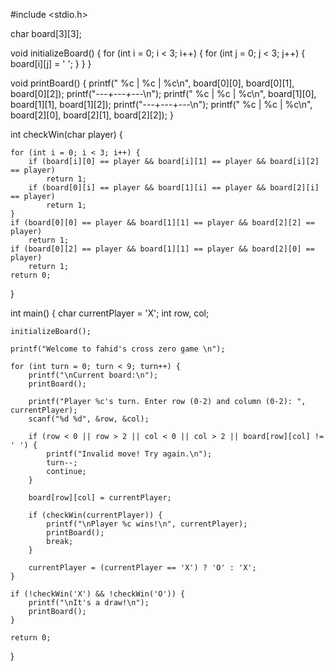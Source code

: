 #include <stdio.h>

char board[3][3];

void initializeBoard() {
    for (int i = 0; i < 3; i++) {
        for (int j = 0; j < 3; j++) {
            board[i][j] = ' ';
        }
    }
}

void printBoard() {
    printf(" %c | %c | %c\n", board[0][0], board[0][1], board[0][2]);
    printf("---+---+---\n");
    printf(" %c | %c | %c\n", board[1][0], board[1][1], board[1][2]);
    printf("---+---+---\n");
    printf(" %c | %c | %c\n", board[2][0], board[2][1], board[2][2]);
}

int checkWin(char player) {

    for (int i = 0; i < 3; i++) {
        if (board[i][0] == player && board[i][1] == player && board[i][2] == player)
            return 1;
        if (board[0][i] == player && board[1][i] == player && board[2][i] == player)
            return 1;
    }
    if (board[0][0] == player && board[1][1] == player && board[2][2] == player)
        return 1;
    if (board[0][2] == player && board[1][1] == player && board[2][0] == player)
        return 1;
    return 0;
}

int main() {
    char currentPlayer = 'X';
    int row, col;

    initializeBoard();

    printf("Welcome to fahid's cross zero game \n");

    for (int turn = 0; turn < 9; turn++) {
        printf("\nCurrent board:\n");
        printBoard();

        printf("Player %c's turn. Enter row (0-2) and column (0-2): ", currentPlayer);
        scanf("%d %d", &row, &col);

        if (row < 0 || row > 2 || col < 0 || col > 2 || board[row][col] != ' ') {
            printf("Invalid move! Try again.\n");
            turn--;
            continue;
        }

        board[row][col] = currentPlayer;

        if (checkWin(currentPlayer)) {
            printf("\nPlayer %c wins!\n", currentPlayer);
            printBoard();
            break;
        }

        currentPlayer = (currentPlayer == 'X') ? 'O' : 'X';
    }

    if (!checkWin('X') && !checkWin('O')) {
        printf("\nIt's a draw!\n");
        printBoard();
    }

    return 0;
}
